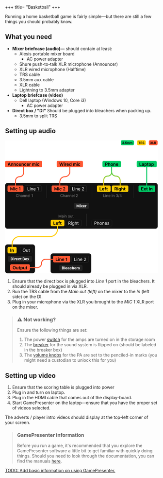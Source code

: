 +++
title= "Basketball"
+++

Running a home basketball game is fairly simple—but there are still a few things you should probably know.

## What you need
- **Mixer briefcase (audio)—** should contain at least:
	- Alesis portable mixer board
		- AC power adapter
	- Shure push-to-talk XLR microphone (Announcer)
	- XLR wired microphone (Halftime)
	- TRS cable
	- 3.5mm aux cable
	- XLR cable
	- Lightning to 3.5mm adapter
- **Laptop briefcase (video)**
	- Dell laptop (Windows 10, Core i3)
		- AC power adapter
- **Direct box / "DI"** Should be plugged into bleachers when packing up.
	- 3.5mm to split TRS

## Setting up audio

![wiring diagram for audio](wiring.svg)
1. Ensure that the direct box is plugged into *Line 1* port in the bleachers. It should already be plugged in via XLR.
2. Run the TRS cable from the *Main out (left)* on the mixer to the *In* (left side) on the DI.
3. Plug in your microphone via the XLR you brought to the *MIC 1* XLR port on the mixer.

> ### ⚠️ Not working?
> Ensure the following things are set:
> 1. The power [switch](/prod/basketball/amp.jpg) for the amps are turned on in the storage room
> 2. The [breaker](/prod/basketball/breaker.jpg) for the sound system is flipped on (should be labeled in the breaker box)
> 3. The [volume knobs](/prod/basketball/volume.jpg) for the PA are set to the penciled-in marks (you might need a custodian to unlock this for you)

## Setting up video

1. Ensure that the scoring table is plugged into power
2. Plug in and turn on laptop.
3. Plug in the HDMI cable that comes out of the display-board.
4. Start GamePresenter on the laptop—ensure that you have the proper set of videos selected.

The adverts / player intro videos should display at the top-left corner of your screen.

> ### GamePresenter information
> Before you run a game, it's recommended that you explore the GamePresenter software a little bit to get familiar with quickly doing things.
> Should you need to look through the documentation, you can find the manuals [here](#).

[TODO: Add basic information on using GamePresenter.](https://github.com/srfalcon5/wiki/issues/1)
